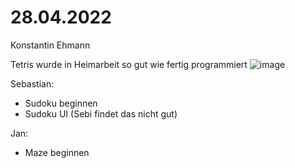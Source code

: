 # 28.04.2022

Konstantin Ehmann

Tetris wurde in Heimarbeit so gut wie fertig programmiert
![image](https://user-images.githubusercontent.com/68354546/165725044-1070a62f-8cf5-4b37-ad6d-b7e0a58d28aa.png)

Sebastian: 
- Sudoku beginnen
- Sudoku UI (Sebi findet das nicht gut)

Jan:
- Maze beginnen
